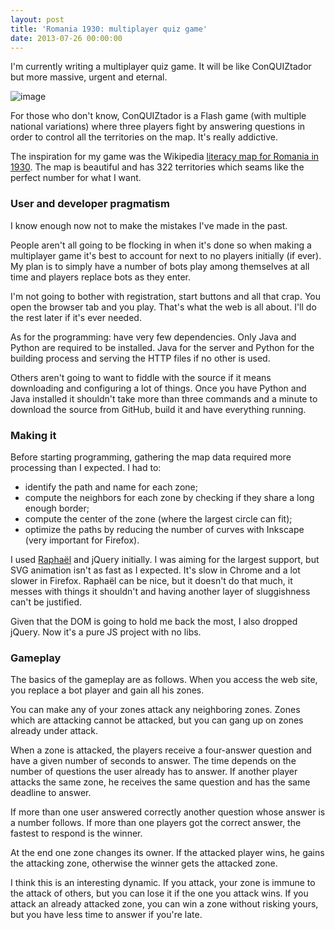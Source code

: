 ```yaml
---
layout: post
title: 'Romania 1930: multiplayer quiz game'
date: 2013-07-26 00:00:00
---
```


I'm currently writing a multiplayer quiz game. It will be like ConQUIZtador but more massive, urgent and eternal.

![image](http://media.tumblr.com/c1abe925f916f7c1e4866a2130aa6fc6/tumblr_inline_ms95iaDeSL1qz4rgp.png)

For those who don't know, ConQUIZtador is a Flash game (with multiple national variations) where three players fight by answering questions in order to control all the territories on the map. It's really addictive.

The inspiration for my game was the Wikipedia [literacy map for Romania in 1930](http://en.wikipedia.org/wiki/File:Romania_1930_literacy_EN.svg). The map is beautiful and has 322 territories which seams like the perfect number for what I want.

### User and developer pragmatism

I know enough now not to make the mistakes I've made in the past.

People aren't all going to be flocking in when it's done so when making a multiplayer game it's best to account for next to no players initially (if ever). My plan is to simply have a number of bots play among themselves at all time and players replace bots as they enter.

I'm not going to bother with registration, start buttons and all that crap. You open the browser tab and you play. That's what the web is all about. I'll do the rest later if it's ever needed.

As for the programming: have very few dependencies. Only Java and Python are required to be installed. Java for the server and Python for the building process and serving the HTTP files if no other is used.

Others aren't going to want to fiddle with the source if it means downloading and configuring a lot of things. Once you have Python and Java installed it shouldn't take more than three commands and a minute to download the source from GitHub, build it and have everything running.

### Making it

Before starting programming, gathering the map data required more processing than I expected. I had to:

*   identify the path and name for each zone;
*   compute the neighbors for each zone by checking if they share a long enough border;
*   compute the center of the zone (where the largest circle can fit);
*   optimize the paths by reducing the number of curves with Inkscape (very important for Firefox).

I used [Rapha&euml;l](http://raphaeljs.com/) and jQuery initially. I was aiming for the largest support, but SVG animation isn't as fast as I expected. It's slow in Chrome and a lot slower in Firefox. Rapha&euml;l can be nice, but it doesn't do that much, it messes with things it shouldn't and having another layer of sluggishness can't be justified.

Given that the DOM is going to hold me back the most, I also dropped jQuery. Now it's a pure JS project with no libs.

### Gameplay

The basics of the gameplay are as follows. When you access the web site, you replace a bot player and gain all his zones.

You can make any of your zones attack any neighboring zones. Zones which are attacking cannot be attacked, but you can gang up on zones already under attack.

When a zone is attacked, the players receive a four-answer question and have a given number of seconds to answer. The time depends on the number of questions the user already has to answer. If another player attacks the same zone, he receives the same question and has the same deadline to answer.

If more than one user answered correctly another question whose answer is a number follows. If more than one players got the correct answer, the fastest to respond is the winner.

At the end one zone changes its owner. If the attacked player wins, he gains the attacking zone, otherwise the winner gets the attacked zone.

I think this is an interesting dynamic. If you attack, your zone is immune to the attack of others, but you can lose it if the one you attack wins. If you attack an already attacked zone, you can win a zone without risking yours, but you have less time to answer if you're late.
